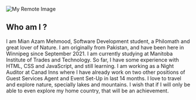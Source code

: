![My Remote Image](https://unsplash.com/photos/48nerZQCHgo)

## Who am I ?
I am Mian Azam Mehmood, Software Development student, a Philomath and great lover of Nature. 
I am originally from Pakistan, and have been here in Winnipeg since September 2021. I am currently studying at Manitoba Institute of Trades and Technology. So far, I have some experience with HTML, CSS and JavaScript, and still learning. I am working as a Night Auditor at Canad Inns where I have already work on two other positions of Guest Services Agent and Event Set-Up in last 14 months. 
I love to travel and explore nature, specially lakes and mountains. I wish that if I will only be able to even explore my home country, that will be an achievement. 
